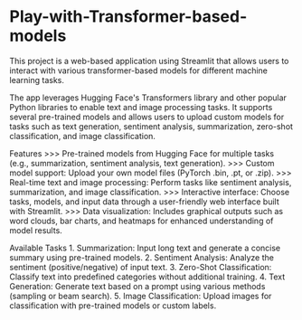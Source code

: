 # Play-with-Transformer-based-models
This project is a web-based application using Streamlit that allows users to interact with various transformer-based models for different machine learning tasks.

The app leverages Hugging Face's Transformers library and other popular Python libraries to enable text and image processing tasks. It supports several pre-trained models and allows users to upload custom models for tasks such as text generation, sentiment analysis, summarization, zero-shot classification, and image classification.

Features
    >>>  Pre-trained models from Hugging Face for multiple tasks (e.g., summarization, sentiment analysis, text generation).
    >>>  Custom model support: Upload your own model files (PyTorch .bin, .pt, or .zip).
    >>>  Real-time text and image processing: Perform tasks like sentiment analysis, summarization, and image classification.
    >>>  Interactive interface: Choose tasks, models, and input data through a user-friendly web interface built with Streamlit.
    >>>  Data visualization: Includes graphical outputs such as word clouds, bar charts, and heatmaps for enhanced understanding of model results.

Available Tasks
    1.  Summarization: Input long text and generate a concise summary using pre-trained models.
    2.  Sentiment Analysis: Analyze the sentiment (positive/negative) of input text.
    3.  Zero-Shot Classification: Classify text into predefined categories without additional training.
    4.  Text Generation: Generate text based on a prompt using various methods (sampling or beam search).
    5.  Image Classification: Upload images for classification with pre-trained models or custom labels.


